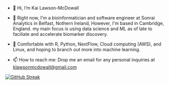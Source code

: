 - 👋 Hi, I’m Kai Lawson-McDowall

- 👀 Right now, I'm a bioinformatician and software engineer at Sonrai Analytics in Belfast, Nothern Ireland, However, I'm based in Cambridge, England. my main focus is using data science and ML as of late to faciliate and accelerate biomarker discovery. 

- 🌱 Comfortable with R, Python, NextFlow, Cloud computing (AWS), and Linux, and hoping to branch out more into machine learning. 

- 📫 How to reach me: Drop me an email for any personal inquiries at klawsonmcdowall@gmail.com

<!---
kai-lawsonmcdowall/kai-lawsonmcdowall is a ✨ special ✨ repository because its `README.md` (this file) appears on your GitHub profile.
You can click the Preview link to take a look at your changes.
--->



[![GitHub Streak](https://streak-stats.demolab.com/?user=kai-lawsonmcdowall&theme=dark)](https://git.io/streak-stats)

